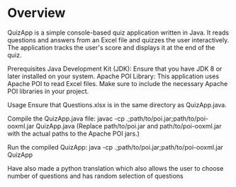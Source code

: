 # Overview
QuizApp is a simple console-based quiz application written in Java. It reads questions and answers from an Excel file and quizzes the user interactively. The application tracks the user's score and displays it at the end of the quiz.

Prerequisites
Java Development Kit (JDK): Ensure that you have JDK 8 or later installed on your system.
Apache POI Library: This application uses Apache POI to read Excel files. Make sure to include the necessary Apache POI libraries in your project.

Usage
Ensure that Questions.xlsx is in the same directory as QuizApp.java.

Compile the QuizApp.java file:
javac -cp .;path/to/poi.jar;path/to/poi-ooxml.jar QuizApp.java
(Replace path/to/poi.jar and path/to/poi-ooxml.jar with the actual paths to the Apache POI jars.)

Run the compiled QuizApp:
java -cp .;path/to/poi.jar;path/to/poi-ooxml.jar QuizApp


Have also made a python translation which also allows the user to choose number of questions and has random selection of questions
